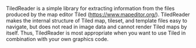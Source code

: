 TiledReader is a simple library for extracting information from the files produced by the map editor Tiled (https://www.mapeditor.org/). TiledReader makes the internal structure of Tiled map, tileset, and template files easy to navigate, but does not read in image data and cannot render Tiled maps by itself. Thus, TiledReader is most appropriate when you want to use Tiled in combination with your own graphics code.